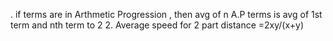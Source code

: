 . if terms are in Arthmetic Progression , then avg of n A.P terms is avg of 1st term and nth term to 2
2. Average speed for 2 part distance =2xy/(x+y)
